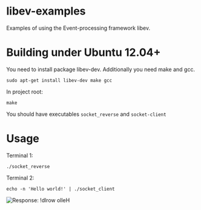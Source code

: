 libev-examples
============

Examples of using the Event-processing framework libev. 

Building under Ubuntu 12.04+
============================

You need to install package libev-dev. Additionally you need make and gcc.

    sudo apt-get install libev-dev make gcc

In project root:

    make

You should have executables `socket_reverse` and `socket-client` 

Usage
=====

Terminal 1:

    ./socket_reverse

Terminal 2:

    echo -n 'Hello world!' | ./socket_client

![Response: !dlrow olleH](https://raw.github.com/yin/libev-examples/master/docs/images/screenshot-libev-sockets.png)
